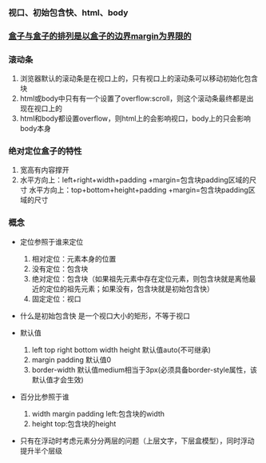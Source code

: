 
### 视口、初始包含快、html、body
### [盒子与盒子的排列是以盒子的边界margin为界限的]()

### 滚动条

1. 浏览器默认的滚动条是在视口上的，只有视口上的滚动条可以移动初始化包含块
2. html或body中只有有一个设置了overflow:scroll，则这个滚动条最终都是出现在视口上的
3. html和body都设置overflow，则html上的会影响视口，body上的只会影响body本身

### 绝对定位盒子的特性

1. 宽高有内容撑开
2. 水平方向上：left+right+width+padding +margin=包含块padding区域的尺寸
   水平方向上：top+bottom+height+padding +margin=包含块padding区域的尺寸

### 概念

+ 定位参照于谁来定位
  1. 相对定位：元素本身的位置
  2. 没有定位：包含块
  3. 绝对定位：包含块（如果祖先元素中存在定位元素，则包含块就是离他最近的定位的祖先元素；如果没有，包含块就是初始包含快）
  4. 固定定位：视口
+ 什么是初始包含快 是一个视口大小的矩形，不等于视口
+ 默认值
  1. left top right bottom width height 默认值auto(不可继承)
  2. margin padding 默认值0
  3. border-width
     默认值medium相当于3px(必须具备border-style属性，该默认值才会生效)
+ 百分比参照于谁
  1. width margin padding left:包含块的width
  2. height top:包含块的height

+ 只有在浮动时考虑元素分分两层的问题（上层文字，下层盒模型），同时浮动提升半个层级